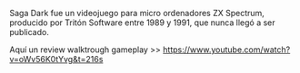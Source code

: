 Saga Dark fue un videojuego para micro ordenadores ZX Spectrum, producido por Tritón Software entre 1989 y 1991, que nunca llegó a ser publicado.

Aquí un review walktrough gameplay >> https://www.youtube.com/watch?v=oWv56K0tYvg&t=216s